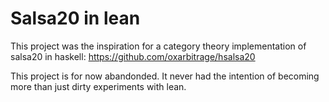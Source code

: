 # Salsa20 in lean

This project was the inspiration for a category theory implementation of salsa20 in haskell: https://github.com/oxarbitrage/hsalsa20

This project is for now abandonded. It never had the intention of becoming more than just dirty experiments with lean.
